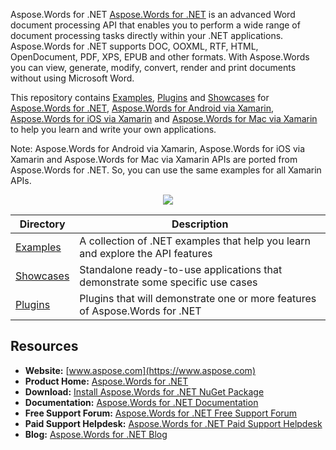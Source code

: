 Aspose.Words for .NET
[Aspose.Words for .NET](https://products.aspose.com/words/net) is an advanced Word document processing API that enables you to perform a wide range of document processing tasks directly within your .NET applications. Aspose.Words for .NET supports DOC, OOXML, RTF, HTML, OpenDocument, PDF, XPS, EPUB and other formats. With Aspose.Words you can view, generate, modify, convert, render and print documents without using Microsoft Word.

This repository contains [Examples](Examples), [Plugins](Plugins) and [Showcases](Showcases) for [Aspose.Words for .NET](https://products.aspose.com/words/net), [Aspose.Words for Android via Xamarin](https://products.aspose.com/words/android-xamarin), [Aspose.Words for iOS via Xamarin](https://products.aspose.com/words/ios-xamarin) and [Aspose.Words for Mac via Xamarin](https://products.aspose.com/words/mac-xamarin) to help you learn and write your own applications.

Note: Aspose.Words for Android via Xamarin, Aspose.Words for iOS via Xamarin and Aspose.Words for Mac via Xamarin APIs are ported from Aspose.Words for .NET. So, you can use the same examples for all Xamarin APIs.

<p align="center">

  <a title="Download complete Aspose.Words for .NET source code" href="https://github.com/aspose-words/Aspose.Words-for-.NET/archive/master.zip">
	<img src="https://raw.github.com/AsposeExamples/java-examples-dashboard/master/images/downloadZip-Button-Large.png" />
  </a>
</p>

Directory | Description
--------- | -----------
[Examples](Examples)  | A collection of .NET examples that help you learn and explore the API features
[Showcases](Showcases)  | Standalone ready-to-use applications that demonstrate some specific use cases
[Plugins](Plugins)  | Plugins that will demonstrate one or more features of Aspose.Words for .NET

## Resources

+ **Website:** [www.aspose.com](https://www.aspose.com)
+ **Product Home:** [Aspose.Words for .NET](https://products.aspose.com/words/net)
+ **Download:** [Install Aspose.Words for .NET NuGet Package](https://www.nuget.org/packages/Aspose.Words/)
+ **Documentation:** [Aspose.Words for .NET Documentation](https://docs.aspose.com//display/wordsnet/Home)
+ **Free Support Forum:** [Aspose.Words for .NET Free Support Forum](https://forum.aspose.com/c/words)
+ **Paid Support Helpdesk:** [Aspose.Words for .NET Paid Support Helpdesk](https://helpdesk.aspose.com/)
+ **Blog:** [Aspose.Words for .NET Blog](https://blog.aspose.com/category/aspose-products/aspose-words-product-family/)

